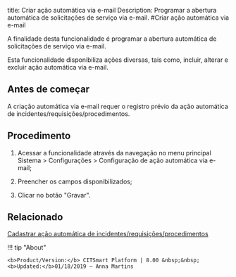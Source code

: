 title: Criar ação automática via e-mail
Description: Programar a abertura automática de solicitações de serviço via e-mail.
#Criar ação automática via e-mail

A finalidade desta funcionalidade é programar a abertura automática de
solicitações de serviço via e-mail.

Esta funcionalidade disponibiliza ações diversas, tais como, incluir, alterar e
excluir ação automática via e-mail.

Antes de começar
--------------------

A criação automática via e-mail requer o registro prévio da ação automática de
incidentes/requisições/procedimentos.

Procedimento
----------------

1.  Acessar a funcionalidade através da navegação no menu principal Sistema
    \> Configurações \> Configuração de ação automática via e-mail;

2.  Preencher os campos disponibilizados;

3.  Clicar no botão "Gravar".


Relacionado
-------

[Cadastrar ação automática de incidentes/requisições/procedimentos](/pt-br/citsmart-esp-8/additional-features/automation-of-operation/configuration/register-automatic-actions-incident-request-procedure.html)

!!! tip "About"

    <b>Product/Version:</b> CITSmart Platform | 8.00 &nbsp;&nbsp;
    <b>Updated:</b>01/18/2019 – Anna Martins
